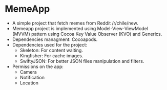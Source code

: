 # MemeApp

- A simple project that fetch memes from Reddit /r/chile/new.
- Memeapp project is implemented using Model-View-ViewModel (MVVM) pattern using Cocoa Key Value Observer (KVO) and Generics.
- Dependencies managment: Cocoapods.
- Dependencies used for the project:
    - Skeleton: For content waiting.
    - Kingfisher: For cache images.
    - SwiftyJSON: For better JSON files manipulation and filters.
- Permissions on the app:
    - Camera
    - Notification
    - Location


